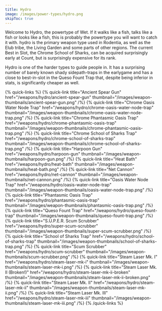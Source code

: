 ```yaml
---
title: Hydro
image: /images/power-types/hydro.png
skipToc: true
---
```


Welcome to Hydro, the powertype of Wet. If it walks like a fish, talks like a fish or looks like a fish, this is probably the powertype you will want to catch it with.
hydro is the primary weapon type used in Rodentia, as well as the Elub tribe, the Living Garden and some parts of other regions. The current Best in Slot, the Chrome School of Sharks, can be acquired surprisingly early at Count, but is surprisingly expensive for its rank.

Hydro is one of the harder types to guide people in. It has a surprising number of barely known shady sidepath-traps in the earlygame and has a close to best-in-slot in the Queso Fount Trap that, despite being inferior in stats, is significantly cheaper as well.

{% quick-links %}
 {% quick-link
  title="Ancient Spear Gun"
  href="/weapons/hydro/ancient-spear-gun"
  thumbnail="/images/weapon-thumbnails/ancient-spear-gun.png"
 /%}
 {% quick-link
  title="Chrome Oasis Water Node Trap"
  href="/weapons/hydro/chrome-oasis-water-node-trap"
  thumbnail="/images/weapon-thumbnails/chrome-oasis-water-node-trap.png"
 /%}
 {% quick-link
  title="Chrome Phantasmic Oasis Trap"
  href="/weapons/hydro/chrome-phantasmic-oasis-trap"
  thumbnail="/images/weapon-thumbnails/chrome-phantasmic-oasis-trap.png"
 /%}
 {% quick-link
  title="Chrome School of Sharks Trap"
  href="/weapons/hydro/chrome-school-of-sharks-trap"
  thumbnail="/images/weapon-thumbnails/chrome-school-of-sharks-trap.png"
 /%}
 {% quick-link
  title="Harpoon Gun"
  href="/weapons/hydro/harpoon-gun"
  thumbnail="/images/weapon-thumbnails/harpoon-gun.png"
 /%}
 {% quick-link
  title="Heat Bath"
  href="/weapons/hydro/heat-bath"
  thumbnail="/images/weapon-thumbnails/heat-bath.png"
 /%}
 {% quick-link
  title="Net Cannon"
  href="/weapons/hydro/net-cannon"
  thumbnail="/images/weapon-thumbnails/net-cannon.png"
 /%}
 {% quick-link
  title="Oasis Water Node Trap"
  href="/weapons/hydro/oasis-water-node-trap"
  thumbnail="/images/weapon-thumbnails/oasis-water-node-trap.png"
 /%}
 {% quick-link
  title="Phantasmic Oasis Trap"
  href="/weapons/hydro/phantasmic-oasis-trap"
  thumbnail="/images/weapon-thumbnails/phantasmic-oasis-trap.png"
 /%}
 {% quick-link
  title="Queso Fount Trap"
  href="/weapons/hydro/queso-fount-trap"
  thumbnail="/images/weapon-thumbnails/queso-fount-trap.png"
 /%}
 {% quick-link
  title="S.U.P.E.R. Scum Scrubber"
  href="/weapons/hydro/super-scum-scrubber"
  thumbnail="/images/weapon-thumbnails/super-scum-scrubber.png"
 /%}
 {% quick-link
  title="School of Sharks Trap"
  href="/weapons/hydro/school-of-sharks-trap"
  thumbnail="/images/weapon-thumbnails/school-of-sharks-trap.png"
 /%}
 {% quick-link
  title="Scum Scrubber"
  href="/weapons/hydro/scum-scrubber"
  thumbnail="/images/weapon-thumbnails/scum-scrubber.png"
 /%}
 {% quick-link
  title="Steam Laser Mk. I"
  href="/weapons/hydro/steam-laser-mk-i"
  thumbnail="/images/weapon-thumbnails/steam-laser-mk-i.png"
 /%}
 {% quick-link
  title="Steam Laser Mk. II (Broken!)"
  href="/weapons/hydro/steam-laser-mk-ii-broken"
  thumbnail="/images/weapon-thumbnails/steam-laser-mk-ii-broken.png"
 /%}
 {% quick-link
  title="Steam Laser Mk. II"
  href="/weapons/hydro/steam-laser-mk-ii"
  thumbnail="/images/weapon-thumbnails/steam-laser-mk-ii.png"
 /%}
 {% quick-link
  title="Steam Laser Mk. III"
  href="/weapons/hydro/steam-laser-mk-iii"
  thumbnail="/images/weapon-thumbnails/steam-laser-mk-iii.png"
 /%}
{% /quick-links %}
